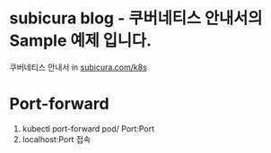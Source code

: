 # subicura blog - 쿠버네티스 안내서의 Sample 예제 입니다.
쿠버네티스 안내서 in [subicura.com/k8s](https://subicura.com/k8s)

# Port-forward
1. kubectl port-forward pod/<PODNAME> Port:Port
2. localhost:Port 접속